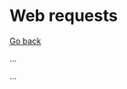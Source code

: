# Web requests

[Go back](../index.md)

<div class="row row-cols-md-2"><div>

...
</div><div>

...
</div></div>
